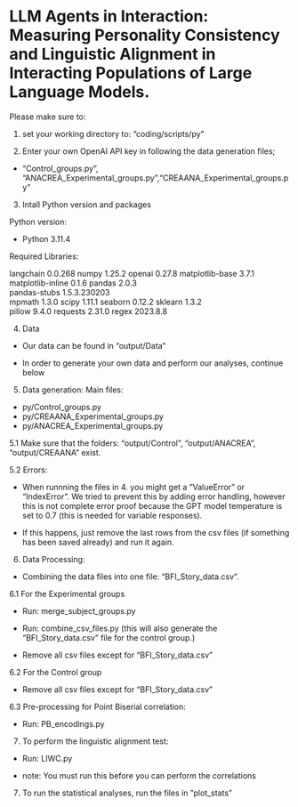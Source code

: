 # LLM Agents in Interaction: Measuring Personality Consistency and Linguistic Alignment in Interacting Populations of Large Language Models.

Please make sure to:
1. set your working directory to: “coding/scripts/py”

2. Enter your own OpenAI API key in following the data generation files;

- “Control_groups.py”, “ANACREA_Experimental_groups.py”,“CREAANA_Experimental_groups.py”

3. Intall Python version and packages

Python version:

- Python 3.11.4

Required Libraries:

langchain                 0.0.268
numpy                     1.25.2
openai                    0.27.8 
matplotlib-base           3.7.1             
matplotlib-inline         0.1.6
pandas                    2.0.3           
pandas-stubs              1.5.3.230203    
mpmath                    1.3.0
scipy                     1.11.1
seaborn                   0.12.2
sklearn				     1.3.2           
pillow                    9.4.0
requests                  2.31.0
regex                     2023.8.8

4. Data

- Our data can be found in “output/Data”

- In order to generate your own data and perform our analyses, continue below

5. Data generation:
Main files:
- py/Control_groups.py
- py/CREAANA_Experimental_groups.py
- py/ANACREA_Experimental_groups.py

5.1 Make sure that the folders: “output/Control”, “output/ANACREA”, “output/CREAANA” exist.


5.2 Errors: 
- When runnning the files in 4. you might get a ”ValueError” or “IndexError”. We tried to prevent this by adding error handling, however this is not complete error proof because the GPT model temperature is set to 0.7 (this is needed for variable responses). 

- If this happens, just remove the last rows from the csv files (if something has been saved already) and run it again.


6. Data Processing: 

- Combining the data files into one file: “BFI_Story_data.csv”.

6.1 For the Experimental groups
- Run: merge_subject_groups.py
- Run: combine_csv_files.py  (this will also generate the “BFI_Story_data.csv” file for the control group.)

- Remove all csv files except for “BFI_Story_data.csv”

6.2 For the Control group
- Remove all csv files except for “BFI_Story_data.csv”


6.3 Pre-processing for Point Biserial correlation:
- Run: PB_encodings.py

7. To perform the linguistic alignment test:
- Run: LIWC.py

- note: You must run this before you can perform the correlations

7. To run the statistical analyses, run the files in ”plot_stats”


